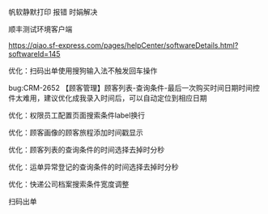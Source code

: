 帆软静默打印 报错 时娟解决

顺丰测试环境客户端

https://qiao.sf-express.com/pages/helpCenter/softwareDetails.html?softwareId=145



优化：扫码出单使用搜狗输入法不触发回车操作

bug:CRM-2652    【顾客管理】顾客列表-查询条件-最后一次购买时间日期时间控件太难用，建议优化成我录入时间后，可以自动定位到相应日期

优化：权限员工配置页面搜索条件label换行



优化：顾客画像的顾客旅程添加时间戳显示

优化：顾客列表的查询条件的时间选择去掉时分秒

优化：运单异常登记的查询条件的时间选择去掉时分秒

优化：快递公司档案搜索条件宽度调整





扫码出单

​                              